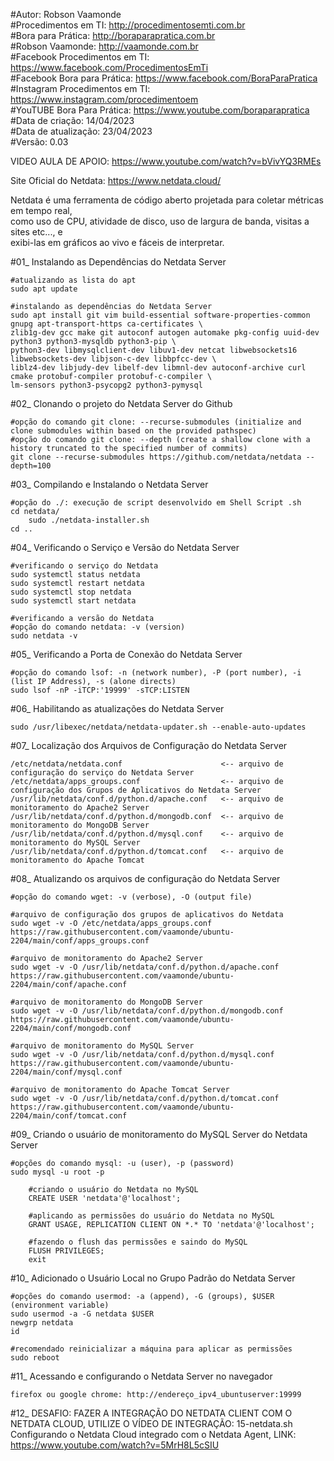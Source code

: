 #Autor: Robson Vaamonde<br>
#Procedimentos em TI: http://procedimentosemti.com.br<br>
#Bora para Prática: http://boraparapratica.com.br<br>
#Robson Vaamonde: http://vaamonde.com.br<br>
#Facebook Procedimentos em TI: https://www.facebook.com/ProcedimentosEmTi<br>
#Facebook Bora para Prática: https://www.facebook.com/BoraParaPratica<br>
#Instagram Procedimentos em TI: https://www.instagram.com/procedimentoem<br>
#YouTUBE Bora Para Prática: https://www.youtube.com/boraparapratica<br>
#Data de criação: 14/04/2023<br>
#Data de atualização: 23/04/2023<br>
#Versão: 0.03<br>

VIDEO AULA DE APOIO: https://www.youtube.com/watch?v=bVivYQ3RMEs

Site Oficial do Netdata: https://www.netdata.cloud/<br>

Netdata é uma ferramenta de código aberto projetada para coletar métricas em tempo real,<br>
como uso de CPU, atividade de disco, uso de largura de banda, visitas a sites etc..., e<br>
exibi-las em gráficos ao vivo e fáceis de interpretar.

#01_ Instalando as Dependências do Netdata Server<br>

	#atualizando as lista do apt
	sudo apt update

	#instalando as dependências do Netdata Server
	sudo apt install git vim build-essential software-properties-common gnupg apt-transport-https ca-certificates \
	zlib1g-dev gcc make git autoconf autogen automake pkg-config uuid-dev python3 python3-mysqldb python3-pip \
	python3-dev libmysqlclient-dev libuv1-dev netcat libwebsockets16 libwebsockets-dev libjson-c-dev libbpfcc-dev \
	liblz4-dev libjudy-dev libelf-dev libmnl-dev autoconf-archive curl cmake protobuf-compiler protobuf-c-compiler \
	lm-sensors python3-psycopg2 python3-pymysql

#02_ Clonando o projeto do Netdata Server do Github<br>

	#opção do comando git clone: --recurse-submodules (initialize and clone submodules within based on the provided pathspec)
	#opção do comando git clone: --depth (create a shallow clone with a history truncated to the specified number of commits)
	git clone --recurse-submodules https://github.com/netdata/netdata --depth=100

#03_ Compilando e Instalando o Netdata Server<br>

	#opção do ./: execução de script desenvolvido em Shell Script .sh
	cd netdata/
		sudo ./netdata-installer.sh
	cd ..

#04_ Verificando o Serviço e Versão do Netdata Server<br>

	#verificando o serviço do Netdata
	sudo systemctl status netdata
	sudo systemctl restart netdata
	sudo systemctl stop netdata
	sudo systemctl start netdata

	#verificando a versão do Netdata
	#opção do comando netdata: -v (version)
	sudo netdata -v

#05_ Verificando a Porta de Conexão do Netdata Server<br>

	#opção do comando lsof: -n (network number), -P (port number), -i (list IP Address), -s (alone directs)
	sudo lsof -nP -iTCP:'19999' -sTCP:LISTEN

#06_ Habilitando as atualizações do Netdata Server

	sudo /usr/libexec/netdata/netdata-updater.sh --enable-auto-updates

#07_ Localização dos Arquivos de Configuração do Netdata Server<br>

	/etc/netdata/netdata.conf                      <-- arquivo de configuração do serviço do Netdata Server
	/etc/netdata/apps_groups.conf                  <-- arquivo de configuração dos Grupos de Aplicativos do Netdata Server
	/usr/lib/netdata/conf.d/python.d/apache.conf   <-- arquivo de monitoramento do Apache2 Server
	/usr/lib/netdata/conf.d/python.d/mongodb.conf  <-- arquivo de monitoramento do MongoDB Server
	/usr/lib/netdata/conf.d/python.d/mysql.conf    <-- arquivo de monitoramento do MySQL Server
	/usr/lib/netdata/conf.d/python.d/tomcat.conf   <-- arquivo de monitoramento do Apache Tomcat

#08_ Atualizando os arquivos de configuração do Netdata Server<br>

	#opção do comando wget: -v (verbose), -O (output file)

	#arquivo de configuração dos grupos de aplicativos do Netdata
	sudo wget -v -O /etc/netdata/apps_groups.conf https://raw.githubusercontent.com/vaamonde/ubuntu-2204/main/conf/apps_groups.conf

	#arquivo de monitoramento do Apache2 Server
	sudo wget -v -O /usr/lib/netdata/conf.d/python.d/apache.conf https://raw.githubusercontent.com/vaamonde/ubuntu-2204/main/conf/apache.conf

	#arquivo de monitoramento do MongoDB Server
	sudo wget -v -O /usr/lib/netdata/conf.d/python.d/mongodb.conf https://raw.githubusercontent.com/vaamonde/ubuntu-2204/main/conf/mongodb.conf

	#arquivo de monitoramento do MySQL Server
	sudo wget -v -O /usr/lib/netdata/conf.d/python.d/mysql.conf https://raw.githubusercontent.com/vaamonde/ubuntu-2204/main/conf/mysql.conf

	#arquivo de monitoramento do Apache Tomcat Server
	sudo wget -v -O /usr/lib/netdata/conf.d/python.d/tomcat.conf https://raw.githubusercontent.com/vaamonde/ubuntu-2204/main/conf/tomcat.conf

#09_ Criando o usuário de monitoramento do MySQL Server do Netdata Server<br>

	#opções do comando mysql: -u (user), -p (password)
	sudo mysql -u root -p

		#criando o usuário do Netdata no MySQL
		CREATE USER 'netdata'@'localhost';

		#aplicando as permissões do usuário do Netdata no MySQL
		GRANT USAGE, REPLICATION CLIENT ON *.* TO 'netdata'@'localhost';

		#fazendo o flush das permissões e saindo do MySQL
		FLUSH PRIVILEGES;
		exit

#10_ Adicionado o Usuário Local no Grupo Padrão do Netdata Server<br>

	#opções do comando usermod: -a (append), -G (groups), $USER (environment variable)
	sudo usermod -a -G netdata $USER
	newgrp netdata
	id
	
	#recomendado reinicializar a máquina para aplicar as permissões
	sudo reboot

#11_ Acessando e configurando o Netdata Server no navegador<br>

	firefox ou google chrome: http://endereço_ipv4_ubuntuserver:19999

#12_ DESAFIO: FAZER A INTEGRAÇÃO DO NETDATA CLIENT COM O NETDATA CLOUD, UTILIZE O VÍDEO DE 
INTEGRAÇÃO: 15-netdata.sh Configurando o Netdata Cloud integrado com o Netdata Agent, LINK:
https://www.youtube.com/watch?v=5MrH8L5cSIU
